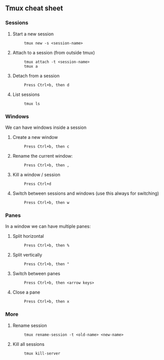 ## Tmux cheat sheet

### Sessions

1. Start a new session

            tmux new -s <session-name>

2. Attach to a session (from outside tmux)

            tmux attach -t <session-name>
            tmux a
3. Detach from a session

            Press Ctrl+b, then d

4. List sessions

            tmux ls


### Windows
We can have windows inside a session

1. Create a new window

            Press Ctrl+b, then c

2. Rename the current window:

            Press Ctrl+b, then ,

3. Kill a window / session

            Press Ctrl+d

4. Switch between sessions and windows (use this always for switching)

            Press Ctrl+b, then w

### Panes
In a window we can have multiple panes:

1. Split horizontal

            Press Ctrl+b, then %

2. Split vertically

            Press Ctrl+b, then "

3. Switch between panes

            Press Ctrl+b, then <arrow keys>

4. Close a pane

            Press Ctrl+b, then x


### More

1. Rename session
            
            tmux rename-session -t <old-name> <new-name>

2. Kill all sessions

            tmux kill-server 
